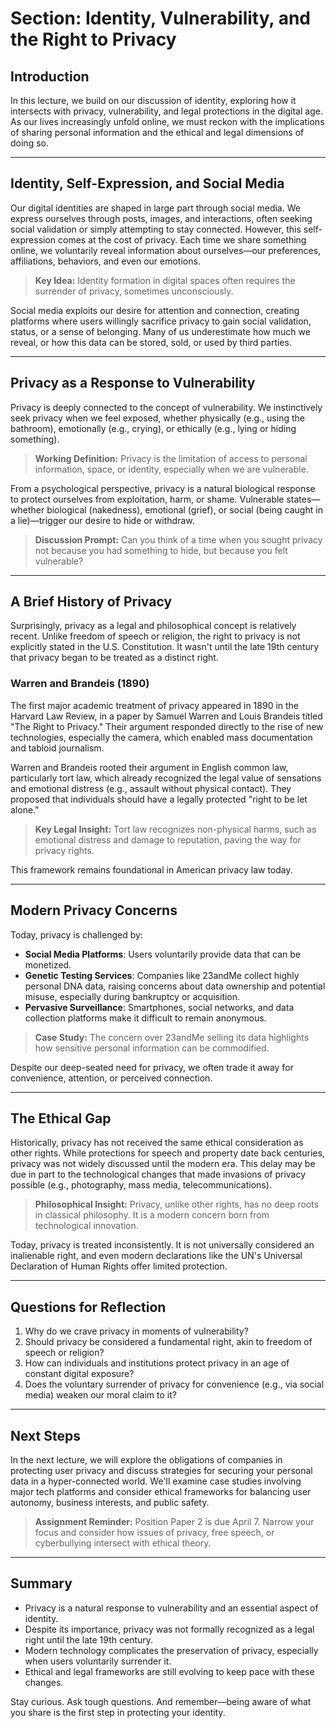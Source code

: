 # Section: Identity, Vulnerability, and the Right to Privacy

## Introduction
In this lecture, we build on our discussion of identity, exploring how it intersects with privacy, vulnerability, and legal protections in the digital age. As our lives increasingly unfold online, we must reckon with the implications of sharing personal information and the ethical and legal dimensions of doing so.

---

## Identity, Self-Expression, and Social Media
Our digital identities are shaped in large part through social media. We express ourselves through posts, images, and interactions, often seeking social validation or simply attempting to stay connected. However, this self-expression comes at the cost of privacy. Each time we share something online, we voluntarily reveal information about ourselves—our preferences, affiliations, behaviors, and even our emotions.

> **Key Idea:** Identity formation in digital spaces often requires the surrender of privacy, sometimes unconsciously.

Social media exploits our desire for attention and connection, creating platforms where users willingly sacrifice privacy to gain social validation, status, or a sense of belonging. Many of us underestimate how much we reveal, or how this data can be stored, sold, or used by third parties.

---

## Privacy as a Response to Vulnerability
Privacy is deeply connected to the concept of vulnerability. We instinctively seek privacy when we feel exposed, whether physically (e.g., using the bathroom), emotionally (e.g., crying), or ethically (e.g., lying or hiding something).

> **Working Definition:** Privacy is the limitation of access to personal information, space, or identity, especially when we are vulnerable.

From a psychological perspective, privacy is a natural biological response to protect ourselves from exploitation, harm, or shame. Vulnerable states—whether biological (nakedness), emotional (grief), or social (being caught in a lie)—trigger our desire to hide or withdraw.

> **Discussion Prompt:** Can you think of a time when you sought privacy not because you had something to hide, but because you felt vulnerable?

---

## A Brief History of Privacy
Surprisingly, privacy as a legal and philosophical concept is relatively recent. Unlike freedom of speech or religion, the right to privacy is not explicitly stated in the U.S. Constitution. It wasn't until the late 19th century that privacy began to be treated as a distinct right.

### Warren and Brandeis (1890)
The first major academic treatment of privacy appeared in 1890 in the Harvard Law Review, in a paper by Samuel Warren and Louis Brandeis titled "The Right to Privacy." Their argument responded directly to the rise of new technologies, especially the camera, which enabled mass documentation and tabloid journalism.

Warren and Brandeis rooted their argument in English common law, particularly tort law, which already recognized the legal value of sensations and emotional distress (e.g., assault without physical contact). They proposed that individuals should have a legally protected "right to be let alone."

> **Key Legal Insight:** Tort law recognizes non-physical harms, such as emotional distress and damage to reputation, paving the way for privacy rights.

This framework remains foundational in American privacy law today.

---

## Modern Privacy Concerns
Today, privacy is challenged by:
- **Social Media Platforms**: Users voluntarily provide data that can be monetized.
- **Genetic Testing Services**: Companies like 23andMe collect highly personal DNA data, raising concerns about data ownership and potential misuse, especially during bankruptcy or acquisition.
- **Pervasive Surveillance**: Smartphones, social networks, and data collection platforms make it difficult to remain anonymous.

> **Case Study:** The concern over 23andMe selling its data highlights how sensitive personal information can be commodified.

Despite our deep-seated need for privacy, we often trade it away for convenience, attention, or perceived connection.

---

## The Ethical Gap
Historically, privacy has not received the same ethical consideration as other rights. While protections for speech and property date back centuries, privacy was not widely discussed until the modern era. This delay may be due in part to the technological changes that made invasions of privacy possible (e.g., photography, mass media, telecommunications).

> **Philosophical Insight:** Privacy, unlike other rights, has no deep roots in classical philosophy. It is a modern concern born from technological innovation.

Today, privacy is treated inconsistently. It is not universally considered an inalienable right, and even modern declarations like the UN's Universal Declaration of Human Rights offer limited protection.

---

## Questions for Reflection
1. Why do we crave privacy in moments of vulnerability?
2. Should privacy be considered a fundamental right, akin to freedom of speech or religion?
3. How can individuals and institutions protect privacy in an age of constant digital exposure?
4. Does the voluntary surrender of privacy for convenience (e.g., via social media) weaken our moral claim to it?

---

## Next Steps
In the next lecture, we will explore the obligations of companies in protecting user privacy and discuss strategies for securing your personal data in a hyper-connected world. We'll examine case studies involving major tech platforms and consider ethical frameworks for balancing user autonomy, business interests, and public safety.

> **Assignment Reminder:** Position Paper 2 is due April 7. Narrow your focus and consider how issues of privacy, free speech, or cyberbullying intersect with ethical theory.

---

## Summary
- Privacy is a natural response to vulnerability and an essential aspect of identity.
- Despite its importance, privacy was not formally recognized as a legal right until the late 19th century.
- Modern technology complicates the preservation of privacy, especially when users voluntarily surrender it.
- Ethical and legal frameworks are still evolving to keep pace with these changes.

Stay curious. Ask tough questions. And remember—being aware of what you share is the first step in protecting your identity.


